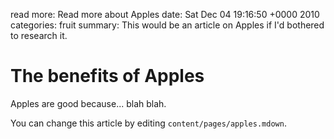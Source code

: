 read more: Read more about Apples
date: Sat Dec 04 19:16:50 +0000 2010
categories: fruit
summary: This would be an article on Apples if I'd bothered to research it.

#  The benefits of Apples

Apples are good because... blah blah.

You can change this article by editing `content/pages/apples.mdown`.
